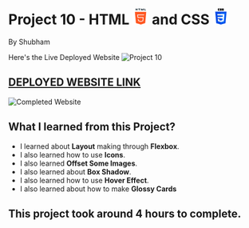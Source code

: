 # Project 10 - HTML ![](./readmeImages/html-5.png) and CSS ![](./readmeImages/css-3.png)

By Shubham

Here's the Live Deployed Website ![Project 10](https://img.shields.io/badge/Project-10-brightgreen)

## [DEPLOYED WEBSITE LINK](https://interiordesignspage.netlify.app/)

![Completed Website](./readmeImages/completedScreenshot.jpg)

## What I learned from this Project?

- I learned about **Layout** making through **Flexbox**.
- I also learned how to use **Icons**.
- I also learned **Offset Some Images**.
- I also learned about **Box Shadow**.
- I also learned how to use **Hover Effect**.
- I also learned about how to make **Glossy Cards**

## This project took around **4 hours** to complete.
